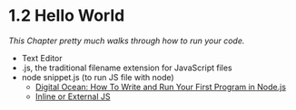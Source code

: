 # 1.2 Hello World

*This Chapter pretty much walks through how to run your code.*

+ Text Editor
+ .js, the traditional filename extension for JavaScript files
+ node snippet.js (to run JS file with node)
    + [Digital Ocean: How To Write and Run Your First Program in Node.js](https://www.digitalocean.com/community/tutorials/how-to-write-and-run-your-first-program-in-node-js)
    + [Inline or External JS](https://www.digitalocean.com/community/tutorials/html-script-tag)